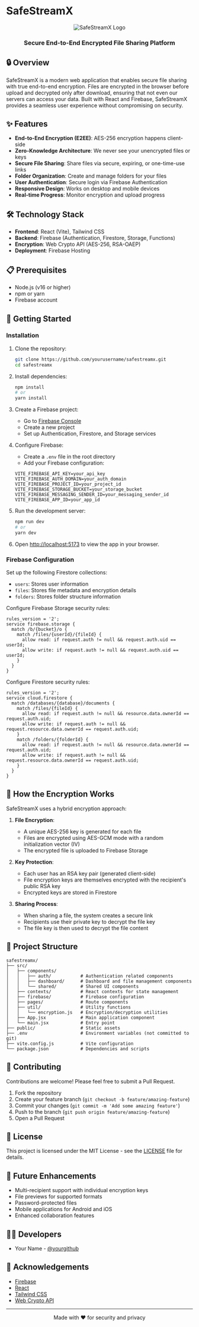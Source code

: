 # SafeStreamX

<div align="center">
  <img src="/api/placeholder/400/200" alt="SafeStreamX Logo" />
  <h3>Secure End-to-End Encrypted File Sharing Platform</h3>
</div>

## 🔒 Overview

SafeStreamX is a modern web application that enables secure file sharing with true end-to-end encryption. Files are encrypted in the browser before upload and decrypted only after download, ensuring that not even our servers can access your data. Built with React and Firebase, SafeStreamX provides a seamless user experience without compromising on security.

## ✨ Features

- **End-to-End Encryption (E2EE)**: AES-256 encryption happens client-side
- **Zero-Knowledge Architecture**: We never see your unencrypted files or keys
- **Secure File Sharing**: Share files via secure, expiring, or one-time-use links
- **Folder Organization**: Create and manage folders for your files
- **User Authentication**: Secure login via Firebase Authentication
- **Responsive Design**: Works on desktop and mobile devices
- **Real-time Progress**: Monitor encryption and upload progress

## 🛠️ Technology Stack

- **Frontend**: React (Vite), Tailwind CSS
- **Backend**: Firebase (Authentication, Firestore, Storage, Functions)
- **Encryption**: Web Crypto API (AES-256, RSA-OAEP)
- **Deployment**: Firebase Hosting

## 📋 Prerequisites

- Node.js (v16 or higher)
- npm or yarn
- Firebase account

## 🚀 Getting Started

### Installation

1. Clone the repository:
   ```bash
   git clone https://github.com/yourusername/safestreamx.git
   cd safestreamx
   ```

2. Install dependencies:
   ```bash
   npm install
   # or
   yarn install
   ```

3. Create a Firebase project:
   - Go to [Firebase Console](https://console.firebase.google.com/)
   - Create a new project
   - Set up Authentication, Firestore, and Storage services

4. Configure Firebase:
   - Create a `.env` file in the root directory
   - Add your Firebase configuration:
   ```
   VITE_FIREBASE_API_KEY=your_api_key
   VITE_FIREBASE_AUTH_DOMAIN=your_auth_domain
   VITE_FIREBASE_PROJECT_ID=your_project_id
   VITE_FIREBASE_STORAGE_BUCKET=your_storage_bucket
   VITE_FIREBASE_MESSAGING_SENDER_ID=your_messaging_sender_id
   VITE_FIREBASE_APP_ID=your_app_id
   ```

5. Run the development server:
   ```bash
   npm run dev
   # or
   yarn dev
   ```

6. Open [http://localhost:5173](http://localhost:5173) to view the app in your browser.

### Firebase Configuration

Set up the following Firestore collections:
- `users`: Stores user information
- `files`: Stores file metadata and encryption details
- `folders`: Stores folder structure information

Configure Firebase Storage security rules:
```
rules_version = '2';
service firebase.storage {
  match /b/{bucket}/o {
    match /files/{userId}/{fileId} {
      allow read: if request.auth != null && request.auth.uid == userId;
      allow write: if request.auth != null && request.auth.uid == userId;
    }
  }
}
```

Configure Firestore security rules:
```
rules_version = '2';
service cloud.firestore {
  match /databases/{database}/documents {
    match /files/{fileId} {
      allow read: if request.auth != null && resource.data.ownerId == request.auth.uid;
      allow write: if request.auth != null && request.resource.data.ownerId == request.auth.uid;
    }
    match /folders/{folderId} {
      allow read: if request.auth != null && resource.data.ownerId == request.auth.uid;
      allow write: if request.auth != null && request.resource.data.ownerId == request.auth.uid;
    }
  }
}
```

## 🔐 How the Encryption Works

SafeStreamX uses a hybrid encryption approach:

1. **File Encryption**:
   - A unique AES-256 key is generated for each file
   - Files are encrypted using AES-GCM mode with a random initialization vector (IV)
   - The encrypted file is uploaded to Firebase Storage

2. **Key Protection**:
   - Each user has an RSA key pair (generated client-side)
   - File encryption keys are themselves encrypted with the recipient's public RSA key
   - Encrypted keys are stored in Firestore

3. **Sharing Process**:
   - When sharing a file, the system creates a secure link
   - Recipients use their private key to decrypt the file key
   - The file key is then used to decrypt the file content

## 📁 Project Structure

```
safestreamx/
├── src/
│   ├── components/
│   │   ├── auth/           # Authentication related components
│   │   ├── dashboard/      # Dashboard and file management components
│   │   └── shared/         # Shared UI components
│   ├── contexts/           # React contexts for state management
│   ├── firebase/           # Firebase configuration
│   ├── pages/              # Route components
│   ├── util/               # Utility functions
│   │   └── encryption.js   # Encryption/decryption utilities
│   ├── App.jsx             # Main application component
│   └── main.jsx            # Entry point
├── public/                 # Static assets
├── .env                    # Environment variables (not committed to git)
├── vite.config.js          # Vite configuration
└── package.json            # Dependencies and scripts
```

## 🤝 Contributing

Contributions are welcome! Please feel free to submit a Pull Request.

1. Fork the repository
2. Create your feature branch (`git checkout -b feature/amazing-feature`)
3. Commit your changes (`git commit -m 'Add some amazing feature'`)
4. Push to the branch (`git push origin feature/amazing-feature`)
5. Open a Pull Request

## 📄 License

This project is licensed under the MIT License - see the [LICENSE](LICENSE) file for details.

## 🔮 Future Enhancements

- Multi-recipient support with individual encryption keys
- File previews for supported formats
- Password-protected files
- Mobile applications for Android and iOS
- Enhanced collaboration features

## 🧑‍💻 Developers

- Your Name - [@yourgithub](https://github.com/yourgithub)

## 🙏 Acknowledgements

- [Firebase](https://firebase.google.com/)
- [React](https://reactjs.org/)
- [Tailwind CSS](https://tailwindcss.com/)
- [Web Crypto API](https://developer.mozilla.org/en-US/docs/Web/API/Web_Crypto_API)

---

<p align="center">Made with ❤️ for security and privacy</p>
